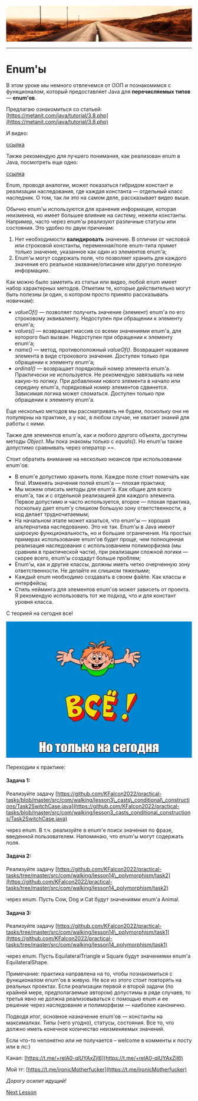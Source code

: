![](../../commonmedia/header.png)

***

   

Enum'ы
======

В этом уроке мы немного отвлечемся от ООП и познакомимся с функционалом, который предоставляет Java для **перечисляемых типов** — **enum'ов**.

Предлагаю ознакомиться со статьей: [https://metanit.com/java/tutorial/3.8.php](https://metanit.com/java/tutorial/3.8.php)

И видео:

[ссылка](https://www.youtube.com/watch?v=ll14SKsQScE&list=PL786bPIlqEjRDXpAKYbzpdTaOYsWyjtCX&index=22)

Также рекомендую для лучшего понимания, как реализован enum в Java, посмотреть еще одно:

[ссылка](https://www.youtube.com/watch?v=aMiemoKyiqU&list=PL786bPIlqEjRDXpAKYbzpdTaOYsWyjtCX&index=162)

Enum, проводя аналогии, может показаться гибридом констант и реализации наследования, где каждая константа — отдельный класс наследник. О том, так ли это на самом деле, рассказывает видео выше.

Обычно enum'ы используются для хранения информации, которая неизменна, но имеет большее влияние на систему, нежели константы. Например, часто через enum'ы реализуют различные статусы или состояния. Это удобно по двум причинам:

1.  Нет необходимости **валидировать** значение. В отличии от числовой или строковой константы, переменная/поле enum-типа примет только значение, указанное как один из элементов enum'а;
2.  Enum'ы могут содержать поля, что позволяет хранить для каждого значения его реальное название/описание или другую полезную информацию.

Как можно было заметить из статьи или видео, любой enum имеет набор характерных методов. Отметим те, которые действительно могут быть полезны (и один, о котором просто принято рассказывать новичкам):

*   _valueOf()_ — позволяет получить значение (элемент) enum'а по его строковому эквиваленту. Недоступен при обращении к элементу enum'а;
*   _values()_ — возвращает массив со всеми значениями enum'а, для которого был вызван. Недоступен при обращении к элементу enum'а;
*   _name()_ — метод, противоположный _valueOf()_. Возвращает название элемента в виде строкового значения. Доступен только при обращении к элементу enum'а;
*   _ordinal()_ — возвращает порядковый номер элемента enum'а. Практически не используется. Не рекомендую завязывать на нем какую-то логику. При добавлении нового элемента в начало или середину enum'а, порядковый номер элементов сдвинется. Зависимая логика может сломаться. Доступен только при обращении к элементу enum'а.

Еще несколько методов мы рассматривать не будем, поскольку они не популярны на практике, а у нас, в любом случае, не хватает знаний для работы с ними.

Также для элементов enum'а, как и любого другого объекта, доступны методы _Object_. Мы пока знакомы только с _equals()_. Но enum'ы также допустимо сравнивать через оператор ==.

Стоит обратить внимание на несколько нюансов при использовании enum'ов:

*   В enum'е допустимо хранить поля. Каждое поле стоит помечать как final. Изменять значения полей enum'а — плохая практика;
*   Мы можем описать методы для enum'а. Как общие для всего enum'а, так и с отдельной реализацией для каждого элемента. Первое допустимо и часто используется, второе — плохая практика, поскольку дает enum'у слишком большую зону ответственности, а код делает трудночитаемым;
*   На начальном этапе может казаться, что enum'ы — хорошая альтернатива наследованию. Это не так. Enum'ы в Java имеют широкую функциональность, но и большие ограничения. На простых примерах использование enum'ов будет проще, чем полноценная реализация наследования с использованием полиморфизма (мы сравним в практической части), при реализации сложной логики — скорее всего, enum'ы создадут больше проблем;
*   Enum'ы, как и другие классы, должны иметь четко очерченную зону ответственности. Не делайте их слишком тяжелыми;
*   Каждый enum необходимо создавать в своем файле. Как классы и интерфейсы;
*   Стиль нейминга для элементов enum'ов может зависеть от проекта. Я рекомендую использовать тот же подход, что и для констант уровня класса.

С теорией на сегодня все!

![](../../commonmedia/footer.png)

  

Переходим к практике:

#### Задача 1:

Реализуйте задачу [https://github.com/KFalcon2022/practical-tasks/blob/master/src/com/walking/lesson3\_casts\_conditional\_constructions/Task2SwitchCase.java](https://github.com/KFalcon2022/practical-tasks/blob/master/src/com/walking/lesson3_casts_conditional_constructions/Task2SwitchCase.java)

через enum. В т.ч. реализуйте в enum'е поиск значения по фразе, введенной пользователем. Напоминаю, что enum'ы могут содержать поля.

  

#### Задача 2:

Реализуйте задачу [https://github.com/KFalcon2022/practical-tasks/tree/master/src/com/walking/lesson14\_polymorphism/task2](https://github.com/KFalcon2022/practical-tasks/tree/master/src/com/walking/lesson14_polymorphism/task2)

через enum. Пусть Cow, Dog и Cat будут значениями enum'а Animal.

  

#### Задача 3:

Реализуйте задачу [https://github.com/KFalcon2022/practical-tasks/tree/master/src/com/walking/lesson14\_polymorphism/task1](https://github.com/KFalcon2022/practical-tasks/tree/master/src/com/walking/lesson14_polymorphism/task1)

через enum. Пусть EquilateralTriangle и Square будут значениями enum'а EquilateralShape.

  

Примечание: практика направлена на то, чтобы познакомиться с функционалом enum'ов в живую. Не все из этого стоит повторять на реальных проектах. Если реализации первой и второй задачи (по крайней мере, предполагаемые автором) допустимы в ряде случаев, то третья явно не должна реализовываться с помощью enum и ее решение через наследование и полиморфизм — наиболее канонично.

Подводя итог, основное назначение enum'ов — константы на максималках. Типы (чего угодно), статусы, состояния. Все то, что должно иметь конечное количество неизменяемых значений.

  

Если что-то непонятно или не получается – welcome в комменты к посту или в лс:)

Канал: [https://t.me/+relA0-qlUYAxZjI6](https://t.me/+relA0-qlUYAxZjI6)

Мой тг: [https://t.me/ironicMotherfucker](https://t.me/ironicMotherfucker)

_Дорогу осилит идущий!_

[Next Lesson](../18/Proverki-tipov-v-Java.md)
